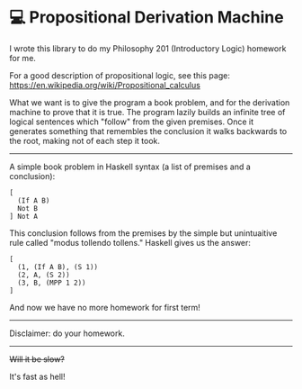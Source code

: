 # :computer: Propositional Derivation Machine

I wrote this library to do my Philosophy 201 (Introductory Logic) homework for me.

For a good description of propositional logic, see this page: https://en.wikipedia.org/wiki/Propositional_calculus

What we want is to give the program a book problem, and for the derivation machine to prove that it is true. The program lazily builds an infinite tree of logical sentences which "follow" from the given premises. Once it generates something that remembles the conclusion it walks backwards to the root, making not of each step it took.

---

A simple book problem in Haskell syntax (a list of premises and a conclusion):

```
[
  (If A B)
  Not B
] Not A
```

This conclusion follows from the premises by the simple but unintuaitive rule called "modus tollendo tollens." Haskell gives us the answer:

```
[
  (1, (If A B), (S 1))
  (2, A, (S 2))
  (3, B, (MPP 1 2))
]
```

And now we have no more homework for first term!

---

Disclaimer: do your homework.

---

~~Will it be slow?~~

It's fast as hell!
